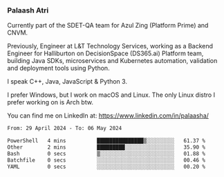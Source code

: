 ### Palaash Atri

Currently part of the SDET-QA team for Azul Zing (Platform Prime) and CNVM. 

Previously, Engineer at L&T Technology Services, working as a Backend Engineer for Halliburton on DecisionSpace (DS365.ai) Platform team, building Java SDKs, microservices and Kubernetes automation, validation and deployment tools using Python.

I speak C++, Java, JavaScript & Python 3.

I prefer Windows, but I work on macOS and Linux. The only Linux distro I prefer working on is Arch btw.

You can find me on LinkedIn at: https://www.linkedin.com/in/palaasha/

<!--START_SECTION:waka-->

```txt
From: 29 April 2024 - To: 06 May 2024

PowerShell   4 mins          ███████████████▒░░░░░░░░░   61.37 %
Other        2 mins          █████████░░░░░░░░░░░░░░░░   35.90 %
Bash         0 secs          ▒░░░░░░░░░░░░░░░░░░░░░░░░   01.88 %
Batchfile    0 secs          ░░░░░░░░░░░░░░░░░░░░░░░░░   00.46 %
YAML         0 secs          ░░░░░░░░░░░░░░░░░░░░░░░░░   00.20 %
```

<!--END_SECTION:waka-->
